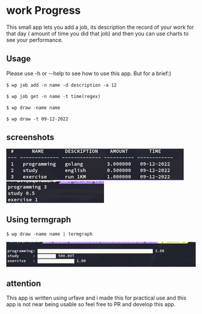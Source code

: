 # work Progress
This small app lets you add a job, its description the record of your work for that day ( amount of time you did that job)
and then you can use charts to see your performance.

## Usage
Please use -h or --help to see how to use this app.
But for a brief:)
```
$ wp job add -n name -d description -a 12
```

```
$ wp job get -n name -t time(regex)
```
```
$ wp draw -name name
```
```
$ wp draw -t 09-12-2022
```
## screenshots
![table](https://github.com/alipourhabibi/work-progress/blob/master/images/1.jpg?raw=true)
![raw_data](https://github.com/alipourhabibi/work-progress/blob/master/images/2.jpg?raw=true)
## Using termgraph
```
$ wp draw -name name | termgraph
```
![termgraph](https://github.com/alipourhabibi/work-progress/blob/master/images/3.jpg?raw=true)

## attention
This app is written using urfave and i made this for practical use and this app is not near being usable so feel free to PR and develop this app.

